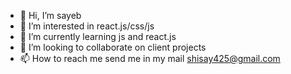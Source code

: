 - 👋 Hi, I’m sayeb
- 👀 I’m interested in react.js/css/js
- 🌱 I’m currently learning js and react.js
- 💞️ I’m looking to collaborate on client projects
- 📫 How to reach me send me in my mail shisay425@gmail.com

<!---
sayeb7/sayeb7 is a ✨ special ✨ repository because its `README.md` (this file) appears on your GitHub profile.
You can click the Preview link to take a look at your changes.
--->
